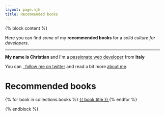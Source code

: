 ```yaml
---
layout: page.njk
title: Recommended books
---
```


{% block content %}

Here you can find *some* of my <b>recommended books</b> for a <i>solid culture for developers</i>.

---

<b>My name is Christian</b> and I'm a <a href="https://www.linkedin.com/in/christian-fei-6b72b5123/" target="_blank">passionate web developer</a> from <b>Italy</b>

You can <a href="https://twitter.com/christian_fei" target="_blank">
<i class="icon icon-twitter"></i>&nbsp; follow me on twitter</a> and read a bit more <a href="/about">about me</a>.

<h1 class="no-mt">Recommended books</h1>

<div reversed class="pure-g">
  {% for book in collections.books %}
    <a href="{{ book.url }}" class="post-link pure-u-1-4 pad-half book">
      {{ book.title }}
    </a>
  {% endfor %}
</div>

{% endblock %}